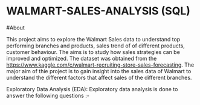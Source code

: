 # WALMART-SALES-ANALYSIS (SQL)
#About

This project aims to explore the Walmart Sales data to understand top performing branches and products, sales trend of of different products, customer behaviour. The aims is to study how sales strategies can be improved and optimized. The dataset was obtained from the https://www.kaggle.com/c/walmart-recruiting-store-sales-forecasting.
The major aim of thie project is to gain insight into the sales data of Walmart to understand the different factors that affect sales of the different branches.


Exploratory Data Analysis (EDA): Exploratory data analysis is done to answer the following questions :-

